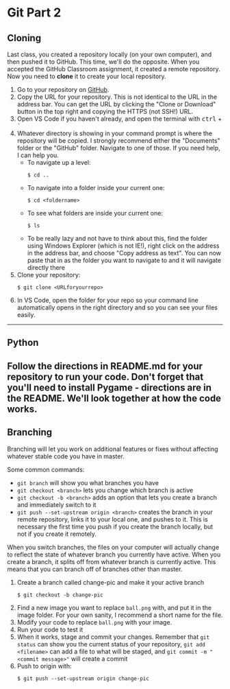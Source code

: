 # Git Part 2

## Cloning

Last class, you created a repository locally (on your own computer), and then pushed it to GitHub. This time, we'll do the opposite. When you accepted the GitHub Classroom assignment, it created a remote repository. Now you need to **clone** it to create your local repository.

1. Go to your repository on [GitHub](http://github.com).
2. Copy the URL for your repository. This is not identical to the URL in the address bar. You can get the URL by clicking the "Clone or Download" button in the top right and copying the HTTPS (not SSH!) URL.
3. Open VS Code if you haven't already, and open the terminal with <kbd>ctrl</kbd> + <kbd>`</kbd>
4. Whatever directory is showing in your command prompt is where the repository will be copied. I strongly recommend either the "Documents" folder or the "GitHub" folder. Navigate to one of those. If you need help, I can help you.
    * To navigate up a level:
        ```
        $ cd ..
        ```
    * To navigate into a folder inside your current one:
        ```
        $ cd <foldername>
        ```
    * To see what folders are inside your current one:
        ```
        $ ls
        ```
    * To be really lazy and not have to think about this, find the folder using Windows Explorer (which is not IE!), right click on the address in the address bar, and choose "Copy address as text". You can now paste that in as the folder you want to navigate to and it will navigate directly there
5. Clone your repository:
    ```
    $ git clone <URLforyourrepo>
    ```
6. In VS Code, open the folder for your repo so your command line automatically opens in the right directory and so you can see your files easily.
---
## Python

Follow the directions in README.md for your repository to run your code. Don't forget that you'll need to install Pygame - directions are in the README. We'll look together at how the code works.
---
## Branching

Branching will let you work on additional features or fixes without affecting whatever stable code you have in master. 

Some common commands:

* `git branch` will show you what branches you have
* `git checkout <branch>` lets you change which branch is active
* `git checkout -b <branch>` adds an option that lets you create a branch and immediately switch to it
* `git push --set-upstream origin <branch>` creates the branch in your remote repository, links it to your local one, and pushes to it. This is necessary the first time you push if you create the branch locally, but not if you create it remotely.

When you switch branches, the files on your computer will actually change to reflect the state of whatever branch you currently have active. When you create a branch, it splits off from whatever branch is currently active. This means that you can branch off of branches other than master.

1. Create a branch called change-pic and make it your active branch
    ```
    $ git checkout -b change-pic
    ```
2. Find a new image you want to replace `ball.png` with, and put it in the image folder. For your own sanity, I recommend a short name for the file.
3. Modify your code to replace `ball.png` with your image.
4. Run your code to test it
5. When it works, stage and commit your changes. Remember that `git status` can show you the current status of your repository, `git add <filename>` can add a file to what will be staged, and `git commit -m "<commit message>"` will create a commit
6. Push to origin with:
    ```
    $ git push --set-upstream origin change-pic
    ```